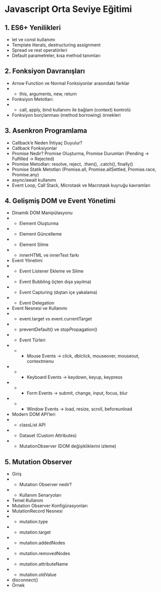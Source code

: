 # Javascript Orta Seviye Eğitimi

## 1. ES6+ Yenilikleri
* let ve const kullanımı
* Template literals, destructuring assignment
* Spread ve rest operatörleri
* Default parametreler, kısa method tanımları

## 2. Fonksiyon Davranışları
* Arrow Function ve Normal Fonksiyonlar arasındaki farklar
* * this, arguments, new, return
* Fonksiyon Metotları:
* * call, apply, bind kullanımı ile bağlam (context) kontrolü
* Fonksiyon borçlanması (method borrowing) örnekleri

## 3. Asenkron Programlama
* Callback’e Neden İhtiyaç Duyulur?
* Callback Fonksiyonlar
* Promise Nedir? Promise Oluşturma, Promise Durumları (Pending → Fulfilled → Rejected)
* Promise Metodları: resolve, reject, .then(), .catch(), finally()
* Promise Statik Metotları (Promise.all, Promise.allSettled, Promise.race, Promise.any)
* async/await kullanımı
* Event Loop, Call Stack, Microtask ve Macrotask kuyruğu kavramları

## 4. Gelişmiş DOM ve Event Yönetimi
* Dinamik DOM Manipülasyonu
* * Element Oluşturma
* * Element Güncelleme
* * Element Silme
* * innerHTML ve innerText farkı
* Event Yönetimi
* * Event Listener Ekleme ve Silme
* * Event Bubbling (içten dışa yayılma)
* * Event Capturing (dıştan içe yakalama)
* * Event Delegation
* Event Nesnesi ve Kullanımı
* * event.target vs event.currentTarget
* * preventDefault() ve stopPropagation()
* * Event Türleri
* * * Mouse Events → click, dblclick, mouseover, mouseout, contextmenu
* * * Keyboard Events → keydown, keyup, keypress
* * * Form Events → submit, change, input, focus, blur
* * * Window Events → load, resize, scroll, beforeunload
* Modern DOM API’leri
* * classList API
* * Dataset (Custom Attributes)
* * MutationObserver (DOM değişikliklerini izleme)

## 5. Mutation Observer
* Giriş
* * Mutation Observer nedir?
* * Kullanım Senaryoları
* Temel Kullanım
* Mutation Observer Konfigürasyonları
* MutationRecord Nesnesi
* * mutation.type
* * mutation.target
* * mutation.addedNodes
* * mutation.removedNodes
* * mutation.attributeName
* * mutation.oldValue
* disconnect()
* Örnek
